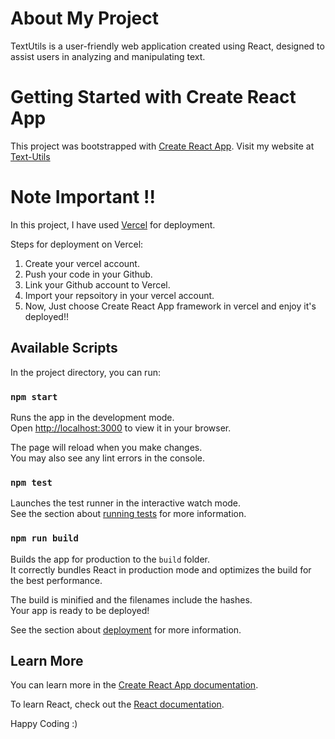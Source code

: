 # About My Project

TextUtils is a user-friendly web application created using React, designed to assist users in analyzing and manipulating text. 

# Getting Started with Create React App

This project was bootstrapped with [Create React App](https://github.com/facebook/create-react-app). Visit my website at [Text-Utils](https://text-utils-jade.vercel.app/)

# Note Important !!

In this project, I have used [Vercel](https://vercel.com/) for deployment.

Steps for deployment on Vercel:

1. Create your vercel account.
2. Push your code in your Github.
3. Link your Github account to Vercel.
4. Import your repsoitory in your vercel account.
5. Now, Just choose Create React App framework in vercel and enjoy it's deployed!!

## Available Scripts

In the project directory, you can run:

### `npm start`

Runs the app in the development mode.\
Open [http://localhost:3000](http://localhost:3000) to view it in your browser.

The page will reload when you make changes.\
You may also see any lint errors in the console.

### `npm test`

Launches the test runner in the interactive watch mode.\
See the section about [running tests](https://facebook.github.io/create-react-app/docs/running-tests) for more information.

### `npm run build`

Builds the app for production to the `build` folder.\
It correctly bundles React in production mode and optimizes the build for the best performance.

The build is minified and the filenames include the hashes.\
Your app is ready to be deployed!

See the section about [deployment](https://facebook.github.io/create-react-app/docs/deployment) for more information.

## Learn More

You can learn more in the [Create React App documentation](https://facebook.github.io/create-react-app/docs/getting-started).

To learn React, check out the [React documentation](https://reactjs.org/).

Happy Coding :)
